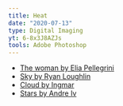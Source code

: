 ```yaml
---
title: Heat
date: "2020-07-13"
type: Digital Imaging
yt: 6-8x3J8AZJs
tools: Adobe Photoshop
---
```


- [The woman by Elia Pellegrini](https://unsplash.com/photos/p7Gm9HN4VUs)
- [Sky by Ryan Loughlin](https://unsplash.com/photos/7QDPD8ndIUY)
- [Cloud by Ingmar](https://unsplash.com/photos/Z4r8t1V2xRg)
- [Stars by Andre Iv](https://unsplash.com/photos/a9944b_3CS8)
